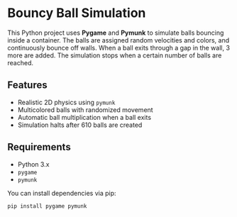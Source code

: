 # Bouncy Ball Simulation

This Python project uses **Pygame** and **Pymunk** to simulate balls bouncing inside a container. The balls are assigned random velocities and colors, and continuously bounce off walls. When a ball exits through a gap in the wall, 3 more are added. The simulation stops when a certain number of balls are reached.

## Features

- Realistic 2D physics using `pymunk`
- Multicolored balls with randomized movement
- Automatic ball multiplication when a ball exits
- Simulation halts after 610 balls are created

## Requirements

- Python 3.x
- `pygame`
- `pymunk`

You can install dependencies via pip:

```bash
pip install pygame pymunk
